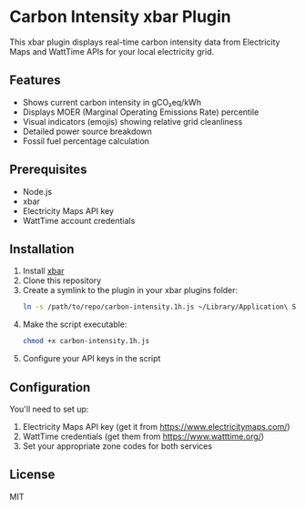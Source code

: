 # Carbon Intensity xbar Plugin

This xbar plugin displays real-time carbon intensity data from Electricity Maps and WattTime APIs for your local electricity grid.

## Features
- Shows current carbon intensity in gCO₂eq/kWh
- Displays MOER (Marginal Operating Emissions Rate) percentile
- Visual indicators (emojis) showing relative grid cleanliness
- Detailed power source breakdown
- Fossil fuel percentage calculation

## Prerequisites
- Node.js
- xbar
- Electricity Maps API key
- WattTime account credentials

## Installation
1. Install [xbar](https://xbarapp.com/)
2. Clone this repository
3. Create a symlink to the plugin in your xbar plugins folder:
   ```bash
   ln -s /path/to/repo/carbon-intensity.1h.js ~/Library/Application\ Support/xbar/plugins/
   ```
4. Make the script executable:
   ```bash
   chmod +x carbon-intensity.1h.js
   ```
5. Configure your API keys in the script

## Configuration
You'll need to set up:
1. Electricity Maps API key (get it from https://www.electricitymaps.com/)
2. WattTime credentials (get them from https://www.watttime.org/)
3. Set your appropriate zone codes for both services

## License
MIT